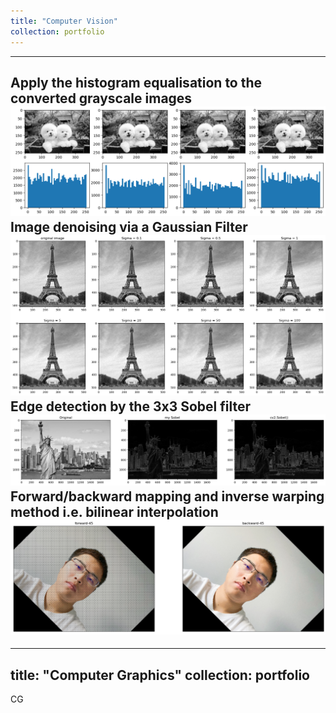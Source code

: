 ```yaml
---
title: "Computer Vision"
collection: portfolio
---
```


---
Apply the histogram equalisation to the converted grayscale images
<br/><img src='/images/histogram.png'> Image denoising via a Gaussian Filter <img src='/images/gaussianfilter.png'> Edge detection by the 3x3 Sobel filter <img src='/images/sobel.png'> Forward/backward mapping and inverse warping method i.e. bilinear interpolation <img src='/images/rotation.png'>
---

---
title: "Computer Graphics"
collection: portfolio
---
CG
